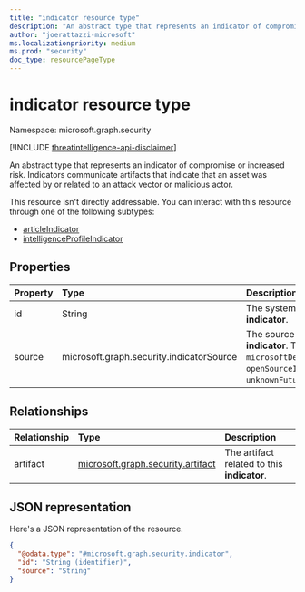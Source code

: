 ```yaml
---
title: "indicator resource type"
description: "An abstract type that represents an indicator of compromise or increased risk."
author: "joerattazzi-microsoft"
ms.localizationpriority: medium
ms.prod: "security"
doc_type: resourcePageType
---
```


# indicator resource type

Namespace: microsoft.graph.security

[!INCLUDE [threatintelligence-api-disclaimer](../../includes/threatintelligence-api-disclaimer.md)]

An abstract type that represents an indicator of compromise or increased risk. Indicators communicate artifacts that indicate that an asset was affected by or related to an attack vector or malicious actor.

This resource isn't directly addressable. You can interact with this resource through one of the following subtypes:

- [articleIndicator](../resources/security-articleindicator.md)
- [intelligenceProfileIndicator](../resources/security-intelligenceprofileindicator.md)

## Properties

| Property | Type                                     | Description                                                                                                                                                            |
| :------- | :--------------------------------------- | :--------------------------------------------------------------------------------------------------------------------------------------------------------------------- |
| id       | String                                   | The system-generated ID for the **indicator**.                                                                                                                         |
| source   | microsoft.graph.security.indicatorSource | The source that provides this **indicator**. The possible values are: `microsoftDefenderThreatIntelligence`, `openSourceIntelligence`, `public`, `unknownFutureValue`. |

## Relationships

| Relationship | Type                                                                   | Description                                 |
| :----------- | :--------------------------------------------------------------------- | :------------------------------------------ |
| artifact     | [microsoft.graph.security.artifact](../resources/security-artifact.md) | The artifact related to this **indicator**. |

## JSON representation

Here's a JSON representation of the resource.

<!-- {
  "blockType": "resource",
  "keyProperty": "id",
  "@odata.type": "microsoft.graph.security.indicator",
  "openType": false
}
-->

```json
{
  "@odata.type": "#microsoft.graph.security.indicator",
  "id": "String (identifier)",
  "source": "String"
}
```
